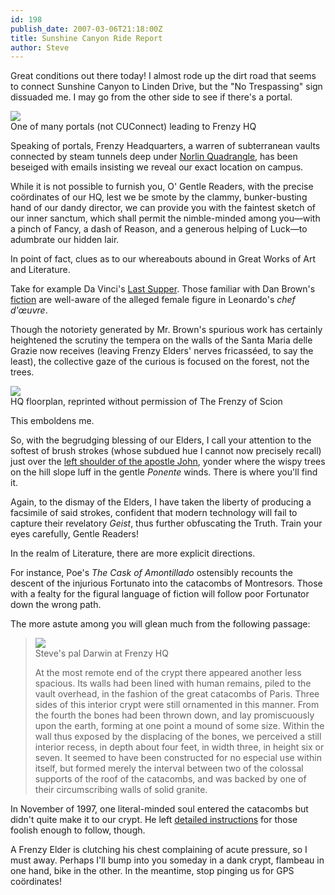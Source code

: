 ```yaml
---
id: 198
publish_date: 2007-03-06T21:18:00Z
title: Sunshine Canyon Ride Report
author: Steve
---
```


Great conditions out there today! I almost rode up the dirt road that seems to connect Sunshine Canyon to Linden Drive, but the "No Trespassing" sign dissuaded me. I may go from the other side to see if there's a portal.

[![](http://lh4.ggpht.com/_zoD15FRZxcs/SvS3_D6TPrI/AAAAAAAACPg/-0tAoIrl70Y/s2400/frenzy-hq-entry.jpg)](http://picasaweb.google.com/lh/photo/totFXhA7e8M474W_V6xyhg?feat=embedwebsite)  
One of many portals (not CUConnect) leading to Frenzy HQ

Speaking of portals, Frenzy Headquarters, a warren of subterranean vaults connected by steam tunnels deep under [Norlin Quadrangle](http://www.colorado.edu/campusmap/map.html?bldg=W-NQ&x=28&y=9), has been beseiged with emails insisting we reveal our exact location on campus.

While it is not possible to furnish you, O' Gentle Readers, with the precise coördinates of our HQ, lest we be smote by the clammy, bunker-busting hand of our dandy director, we can provide you with the faintest sketch of our inner sanctum, which shall permit the nimble-minded among you—with a pinch of Fancy, a dash of Reason, and a generous helping of Luck—to adumbrate our hidden lair.

In point of fact, clues as to our whereabouts abound in Great Works of Art and Literature.

Take for example Da Vinci's [Last Supper](http://upload.wikimedia.org/wikipedia/commons/thumb/0/08/Leonardo_da_Vinci_%281452-1519%29_-_The_Last_Supper_%281495-1498%29.jpg/800px-Leonardo_da_Vinci_%281452-1519%29_-_The_Last_Supper_%281495-1498%29.jpg). Those familiar with Dan Brown's [fiction](http://en.wikipedia.org/wiki/The_Da_Vinci_Code) are well-aware of the alleged female figure in Leonardo's _chef d'œuvre_.

Though the notoriety generated by Mr. Brown's spurious work has certainly heightened the scrutiny the tempera on the walls of the Santa Maria delle Grazie now receives (leaving Frenzy Elders' nerves fricasséed, to say the least), the collective gaze of the curious is focused on the forest, not the trees.

[![](http://lh6.ggpht.com/_zoD15FRZxcs/SvS4ubaMa4I/AAAAAAAACPo/Jr1hkui5Mr8/s2400/frenzy-hq-floorplan.jpg)](http://picasaweb.google.com/lh/photo/XrTaGIWXoRLXwAfSjMHwCQ?feat=embedwebsite)  
HQ floorplan, reprinted without permission of The Frenzy of Scion

This emboldens me.

So, with the begrudging blessing of our Elders, I call your attention to the softest of brush strokes (whose subdued hue I cannot now precisely recall) just over the [left shoulder of the apostle John](http://www.italianfrescoes.com/img/Last-Supper.jpg), yonder where the wispy trees on the hill slope luff in the gentle _Ponente_ winds. There is where you'll find it.

Again, to the dismay of the Elders, I have taken the liberty of producing a facsimile of said strokes, confident that modern technology will fail to capture their revelatory _Geist_, thus further obfuscating the Truth. Train your eyes carefully, Gentle Readers!

In the realm of Literature, there are more explicit directions.

For instance, Poe's _The Cask of Amontillado_ ostensibly recounts the descent of the injurious Fortunato into the catacombs of Montresors. Those with a fealty for the figural language of fiction will follow poor Fortunator down the wrong path.

The more astute among you will glean much from the following passage:

> [![](http://lh6.ggpht.com/_MLtKexEhbk0/SsGNkUCTyCI/AAAAAAAABRw/IwbW1wZBEwM/s2400/15.JPG)](http://picasaweb.google.com/icegulch14/ParisTrip#5386742284305025058)  
> Steve's pal Darwin at Frenzy HQ
>
> At the most remote end of the crypt there appeared another less spacious. Its walls had been lined with human remains, piled to the vault overhead, in the fashion of the great catacombs of Paris. Three sides of this interior crypt were still ornamented in this manner. From the fourth the bones had been thrown down, and lay promiscuously upon the earth, forming at one point a mound of some size. Within the wall thus exposed by the displacing of the bones, we perceived a still interior recess, in depth about four feet, in width three, in height six or seven. It seemed to have been constructed for no especial use within itself, but formed merely the interval between two of the colossal supports of the roof of the catacombs, and was backed by one of their circumscribing walls of solid granite.

In November of 1997, one literal-minded soul entered the catacombs but didn't quite make it to our crypt. He left [detailed instructions](http://members.tripod.com/~cutunnel/zjournal1.html) for those foolish enough to follow, though.

A Frenzy Elder is clutching his chest complaining of acute pressure, so I must away. Perhaps I'll bump into you someday in a dank crypt, flambeau in one hand, bike in the other. In the meantime, stop pinging us for GPS coördinates!
